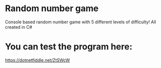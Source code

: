 # Random number game
Console based random number game with 5 different levels of difficulty! All created in C#
# You can test the program here:
https://dotnetfiddle.net/ZtSWcW
